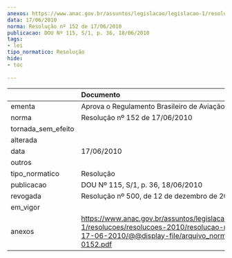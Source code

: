 ```yaml
---
anexos: https://www.anac.gov.br/assuntos/legislacao/legislacao-1/resolucoes/resolucoes-2010/resolucao-no-152-de-17-06-2010/@@display-file/arquivo_norma/A2010-0152.pdf
data: 17/06/2010
norma: Resolução nº 152 de 17/06/2010
publicacao: DOU Nº 115, S/1, p. 36, 18/06/2010
tags:
- lei
tipo_normatico: Resolução
hide: 
- toc 
 
---
```


|                    | Documento                                                                                                                                                      |
|:-------------------|:---------------------------------------------------------------------------------------------------------------------------------------------------------------|
| ementa             | Aprova o Regulamento Brasileiro de Aviação Civil Nº 111.                                                                                                       |
| norma              | Resolução nº 152 de 17/06/2010                                                                                                                                 |
| tornada_sem_efeito |                                                                                                                                                                |
| alterada           |                                                                                                                                                                |
| data               | 17/06/2010                                                                                                                                                     |
| outros             |                                                                                                                                                                |
| tipo_normatico     | Resolução                                                                                                                                                      |
| publicacao         | DOU Nº 115, S/1, p. 36, 18/06/2010                                                                                                                             |
| revogada           | Resolução nº 500, de 12 de dezembro de 2018.                                                                                                                   |
| em_vigor           |                                                                                                                                                                |
| anexos             | https://www.anac.gov.br/assuntos/legislacao/legislacao-1/resolucoes/resolucoes-2010/resolucao-no-152-de-17-06-2010/@@display-file/arquivo_norma/A2010-0152.pdf |